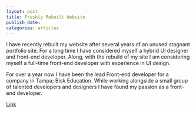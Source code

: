 ```yaml
---
layout: post
title: Freshly Rebuilt Website
publish_date:
categories: articles
---
```


I have recently rebuilt my website after several years of an unused stagnant portfolio site. For a long time I have considered myself a hybrid UI designer and front-end developer. Along, with the rebuild of my site I am considering myself a full-time front-end developer with experience in UI design.

For over a year now I have been the lead Front-end developer for a company in Tampa; Bisk Education. While working alongside a small group of talented developers and designers I have found my passion as a front-end developer.

[Link](google.com)
